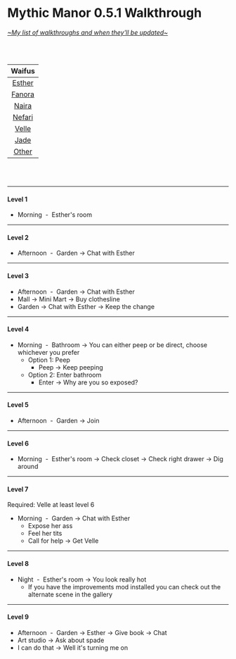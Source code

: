 # Mythic Manor 0.5.1 Walkthrough
[*\~My list of walkthroughs and when they'll be updated\~*](https://www.patreon.com/maimlain)

<br>
<br>

| Waifus |
|:---:|
| [Esther](https://github.com/maim-lain/mythicmanor/blob/master/esther.md) |
| [Fanora](https://github.com/maim-lain/mythicmanor/blob/master/weeks/week2.md) |
| [Naira](https://github.com/maim-lain/mythicmanor/blob/master/weeks/week3.md) |
| [Nefari](https://github.com/maim-lain/mythicmanor/blob/master/weeks/week4.md) |
| [Velle](https://github.com/maim-lain/mythicmanor/blob/master/weeks/week5.md) |
| [Jade](https://github.com/maim-lain/mythicmanor/blob/master/weeks/week6.md) |
| [Other](https://github.com/maim-lain/mythicmanor/blob/master/weeks/week7.md) |

<br>
<br>

---
#### Level 1
- Morning &nbsp;-&nbsp; Esther's room
---

#### Level 2
- Afternoon &nbsp;-&nbsp; Garden -> Chat with Esther
---
#### Level 3
- Afternoon &nbsp;-&nbsp; Garden -> Chat with Esther
- Mall -> Mini Mart -> Buy clothesline
- Garden -> Chat with Esther -> Keep the change
---
#### Level 4
- Morning &nbsp;-&nbsp; Bathroom -> You can either peep or be direct, choose whichever you prefer
    - Option 1: Peep
        - Peep -> Keep peeping
    - Option 2: Enter bathroom
        - Enter -> Why are you so exposed?
---
#### Level 5
- Afternoon &nbsp;-&nbsp; Garden -> Join
---
#### Level 6
- Morning &nbsp;-&nbsp; Esther's room -> Check closet -> Check right drawer -> Dig around
---
#### Level 7
Required: Velle at least level 6
- Morning &nbsp;-&nbsp; Garden -> Chat with Esther
    - Expose her ass
    - Feel her tits
    - Call for help -> Get Velle
---
#### Level 8
- Night &nbsp;-&nbsp; Esther's room -> You look really hot
    - If you have the improvements mod installed you can check out the alternate scene in the gallery
---
#### Level 9
- Afternoon &nbsp;-&nbsp; Garden -> Esther -> Give book -> Chat
- Art studio -> Ask about spade
- I can do that -> Well it's turning me on
